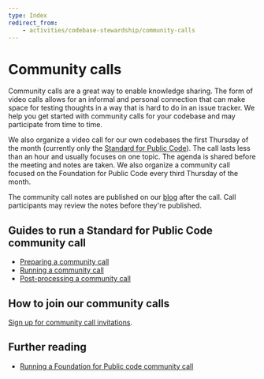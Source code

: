 ```yaml
---
type: Index
redirect_from:
    - activities/codebase-stewardship/community-calls
---
```


# Community calls

Community calls are a great way to enable knowledge sharing. The form of video calls allows for an informal and personal connection that can make space for testing thoughts in a way that is hard to do in an issue tracker. We help you get started with community calls for your codebase and may participate from time to time.

We also organize a video call for our own codebases the first Thursday of the month (currently only the [Standard for Public Code](https://standard.publiccode.net)). The call lasts less than an hour and usually focuses on one topic. The agenda is shared before the meeting and notes are taken. We also organize a community call focused on the Foundation for Public Code every third Thursday of the month.

The community call notes are published on our [blog](https://blog.publiccode.net) after the call. Call participants may review the notes before they're published.

## Guides to run a Standard for Public Code community call

* [Preparing a community call](preparing-community-call.md)
* [Running a community call](running-community-call.md)
* [Post-processing a community call](post-process-community-call.md)

## How to join our community calls

[Sign up for community call invitations](https://forms.gle/gn7wR2Eaxbv5g1BF9).

## Further reading

* [Running a Foundation for Public code community call](../communication/run-a-community-call.md)
